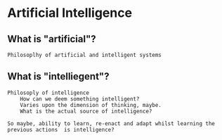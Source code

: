 # Artificial Intelligence

## What is "artificial"?
    Philosoplhy of artificial and intelligent systems

## What is "intelliegent"?
    Philosoply of intelligence 
        How can we deem something intelligent?
        Varies upon the dimension of thinking, maybe.
        What is the actual source of intelligence?
       
    So maybe, ability to learn, re-enact and adapt whilst learning the previous actions  is intelligence?
